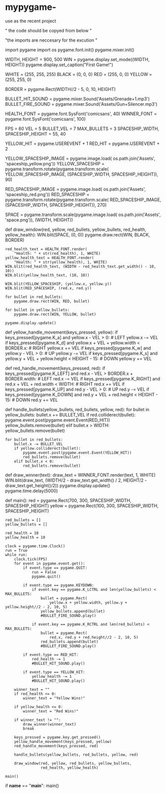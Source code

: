 # mypygame-
use as the recent project 

" the code should be copyed from below "

"the imports are neccesary for the excution "  




import pygame
import os
pygame.font.init()
pygame.mixer.init()

WIDTH, HEIGHT = 900, 500
WIN = pygame.display.set_mode((WIDTH, HEIGHT))
pygame.display.set_caption("First Game!")

WHITE = (255, 255, 255)
BLACK = (0, 0, 0)
RED = (255, 0, 0)
YELLOW = (255, 255, 0)

BORDER = pygame.Rect(WIDTH//2 - 5, 0, 10, HEIGHT)

BULLET_HIT_SOUND = pygame.mixer.Sound('Assets/Grenade+1.mp3')
BULLET_FIRE_SOUND = pygame.mixer.Sound('Assets/Gun+Silencer.mp3')

HEALTH_FONT = pygame.font.SysFont('comicsans', 40)
WINNER_FONT = pygame.font.SysFont('comicsans', 100)

FPS = 60
VEL = 5
BULLET_VEL = 7
MAX_BULLETS = 3
SPACESHIP_WIDTH, SPACESHIP_HEIGHT = 55, 40

YELLOW_HIT = pygame.USEREVENT + 1
RED_HIT = pygame.USEREVENT + 2

YELLOW_SPACESHIP_IMAGE = pygame.image.load(
    os.path.join('Assets', 'spaceship_yellow.png'))
YELLOW_SPACESHIP = pygame.transform.rotate(pygame.transform.scale(
    YELLOW_SPACESHIP_IMAGE, (SPACESHIP_WIDTH, SPACESHIP_HEIGHT)), 90)

RED_SPACESHIP_IMAGE = pygame.image.load(
    os.path.join('Assets', 'spaceship_red.png'))
RED_SPACESHIP = pygame.transform.rotate(pygame.transform.scale(
    RED_SPACESHIP_IMAGE, (SPACESHIP_WIDTH, SPACESHIP_HEIGHT)), 270)

SPACE = pygame.transform.scale(pygame.image.load(
    os.path.join('Assets', 'space.png')), (WIDTH, HEIGHT))


def draw_window(red, yellow, red_bullets, yellow_bullets, red_health, yellow_health):
    WIN.blit(SPACE, (0, 0))
    pygame.draw.rect(WIN, BLACK, BORDER)

    red_health_text = HEALTH_FONT.render(
        "Health: " + str(red_health), 1, WHITE)
    yellow_health_text = HEALTH_FONT.render(
        "Health: " + str(yellow_health), 1, WHITE)
    WIN.blit(red_health_text, (WIDTH - red_health_text.get_width() - 10, 10))
    WIN.blit(yellow_health_text, (10, 10))

    WIN.blit(YELLOW_SPACESHIP, (yellow.x, yellow.y))
    WIN.blit(RED_SPACESHIP, (red.x, red.y))

    for bullet in red_bullets:
        pygame.draw.rect(WIN, RED, bullet)

    for bullet in yellow_bullets:
        pygame.draw.rect(WIN, YELLOW, bullet)

    pygame.display.update()


def yellow_handle_movement(keys_pressed, yellow):
    if keys_pressed[pygame.K_a] and yellow.x - VEL > 0:  # LEFT
        yellow.x -= VEL
    if keys_pressed[pygame.K_d] and yellow.x + VEL + yellow.width < BORDER.x:  # RIGHT
        yellow.x += VEL
    if keys_pressed[pygame.K_w] and yellow.y - VEL > 0:  # UP
        yellow.y -= VEL
    if keys_pressed[pygame.K_s] and yellow.y + VEL + yellow.height < HEIGHT - 15:  # DOWN
        yellow.y += VEL


def red_handle_movement(keys_pressed, red):
    if keys_pressed[pygame.K_LEFT] and red.x - VEL > BORDER.x + BORDER.width:  # LEFT
        red.x -= VEL
    if keys_pressed[pygame.K_RIGHT] and red.x + VEL + red.width < WIDTH:  # RIGHT
        red.x += VEL
    if keys_pressed[pygame.K_UP] and red.y - VEL > 0:  # UP
        red.y -= VEL
    if keys_pressed[pygame.K_DOWN] and red.y + VEL + red.height < HEIGHT - 15:  # DOWN
        red.y += VEL


def handle_bullets(yellow_bullets, red_bullets, yellow, red):
    for bullet in yellow_bullets:
        bullet.x += BULLET_VEL
        if red.colliderect(bullet):
            pygame.event.post(pygame.event.Event(RED_HIT))
            yellow_bullets.remove(bullet)
        elif bullet.x > WIDTH:
            yellow_bullets.remove(bullet)

    for bullet in red_bullets:
        bullet.x -= BULLET_VEL
        if yellow.colliderect(bullet):
            pygame.event.post(pygame.event.Event(YELLOW_HIT))
            red_bullets.remove(bullet)
        elif bullet.x < 0:
            red_bullets.remove(bullet)


def draw_winner(text):
    draw_text = WINNER_FONT.render(text, 1, WHITE)
    WIN.blit(draw_text, (WIDTH/2 - draw_text.get_width() /
                         2, HEIGHT/2 - draw_text.get_height()/2))
    pygame.display.update()
    pygame.time.delay(5000)


def main():
    red = pygame.Rect(700, 300, SPACESHIP_WIDTH, SPACESHIP_HEIGHT)
    yellow = pygame.Rect(100, 300, SPACESHIP_WIDTH, SPACESHIP_HEIGHT)

    red_bullets = []
    yellow_bullets = []

    red_health = 10
    yellow_health = 10

    clock = pygame.time.Clock()
    run = True
    while run:
        clock.tick(FPS)
        for event in pygame.event.get():
            if event.type == pygame.QUIT:
                run = False
                pygame.quit()

            if event.type == pygame.KEYDOWN:
                if event.key == pygame.K_LCTRL and len(yellow_bullets) < MAX_BULLETS:
                    bullet = pygame.Rect(
                        yellow.x + yellow.width, yellow.y + yellow.height//2 - 2, 10, 5)
                    yellow_bullets.append(bullet)
                    #BULLET_FIRE_SOUND.play()

                if event.key == pygame.K_RCTRL and len(red_bullets) < MAX_BULLETS:
                    bullet = pygame.Rect(
                        red.x, red.y + red.height//2 - 2, 10, 5)
                    red_bullets.append(bullet)
                    #BULLET_FIRE_SOUND.play()

            if event.type == RED_HIT:
                red_health -= 1
                #BULLET_HIT_SOUND.play()

            if event.type == YELLOW_HIT:
                yellow_health -= 1
                #BULLET_HIT_SOUND.play()

        winner_text = ""
        if red_health <= 0:
            winner_text = "Yellow Wins!"

        if yellow_health <= 0:
            winner_text = "Red Wins!"

        if winner_text != "":
            draw_winner(winner_text)
            break

        keys_pressed = pygame.key.get_pressed()
        yellow_handle_movement(keys_pressed, yellow)
        red_handle_movement(keys_pressed, red)

        handle_bullets(yellow_bullets, red_bullets, yellow, red)

        draw_window(red, yellow, red_bullets, yellow_bullets,
                    red_health, yellow_health)

    main()


if __name__ == "__main__":
    main()
